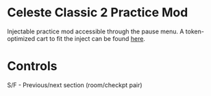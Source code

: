 # Celeste Classic 2 Practice Mod

Injectable practice mod accessible through the pause menu. A token-optimized cart to fit the inject can be found [here](https://github.com/CelesteClassic/smalleste).

# Controls

S/F - Previous/next section (room/checkpt pair)
